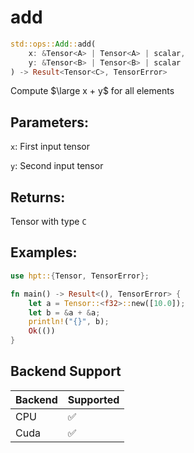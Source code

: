 # add
```rust
std::ops::Add::add(
    x: &Tensor<A> | Tensor<A> | scalar, 
    y: &Tensor<B> | Tensor<B> | scalar
) -> Result<Tensor<C>, TensorError>
```
Compute $\large x + y$ for all elements

## Parameters:
`x`: First input tensor

`y`: Second input tensor

## Returns:
Tensor with type `C`

## Examples:
```rust
use hpt::{Tensor, TensorError};

fn main() -> Result<(), TensorError> {
    let a = Tensor::<f32>::new([10.0]);
    let b = &a + &a;
    println!("{}", b);
    Ok(())
}
```
## Backend Support
| Backend | Supported |
|---------|-----------|
| CPU     | ✅         |
| Cuda    | ✅        |
